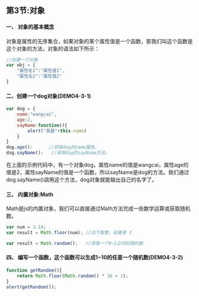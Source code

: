## 第3节:对象

#### 一、 对象的基本概念
对象是属性的无序集合，如果对象的某个属性值是一个函数，那我们叫这个函数是这个对象的方法，对象的语法如下所示：

``` js
//创建一个对象
var obj = {
    "属性名1":"属性值1",
    "属性名2":"属性值2"
}
```

#### 二、创建一个dog对象(DEMO4-3-1)

``` js
var dog = {
    name:"wangcai",
    age:2,
    sayName:function(){
        alert("我是"+this.name)
    }
}
dog.age():      //获取dog的name属性。
dog.sayName();   //调用dog的sayName方法。
```
在上面的示例代码中，有一个对象dog，属性name的值是wangcai，属性age的值是2，属性sayName的值是一个函数，所以sayName是dog的方法。我们通过dog.sayName()调用这个方法，dog对象就能输出自己的名字了。

#### 三、 内置对象:Math
Math是js的内置对象，我们可以直接通过Math方法完成一些数学运算或获取随机数。
``` js
var num = 3.14;
var result = Math.floor(num); //向下取整，结果是 3
```

``` js
var result = Math.random();   //获取一个0~1之间的随机数
```

#### 四、 编写一个函数，这个函数可以生成1~10的任意一个随机数(DEMO4-3-2)
``` js
function getRandom(){
    return Math.floor(Math.random() * 10 + 1);
}
alert(getRandom());
```


